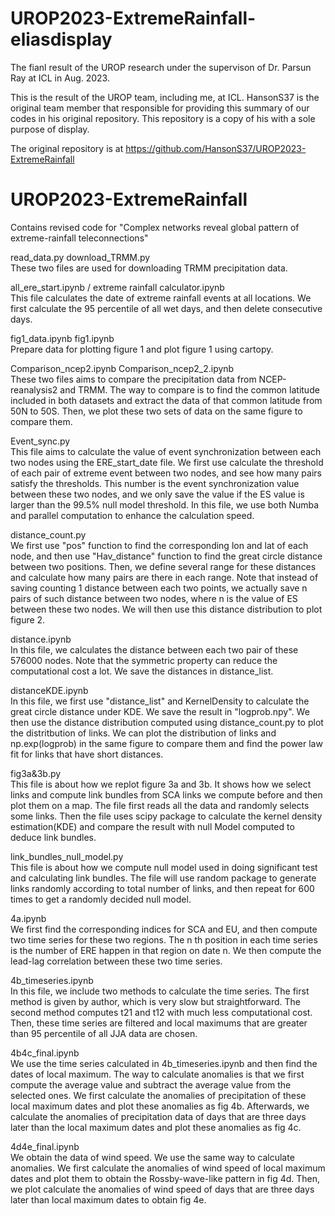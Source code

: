 # UROP2023-ExtremeRainfall-eliasdisplay
The fianl result of the UROP research under the supervison of Dr. Parsun Ray at ICL in Aug. 2023.

This is the result of the UROP team, including me, at ICL. HansonS37 is the original team member that responsible for providing this summary of our codes in his original repository. This repository is a copy of his with a sole purpose of display. 

The original repository is at https://github.com/HansonS37/UROP2023-ExtremeRainfall

# UROP2023-ExtremeRainfall
Contains revised code for "Complex networks reveal global pattern of  extreme-rainfall teleconnections"  


read_data.py  download_TRMM.py   
These two files are used for downloading TRMM precipitation data. 


all_ere_start.ipynb / extreme rainfall calculator.ipynb  
This file calculates the date of extreme rainfall events at all locations. We first calculate the 95 percentile of all wet days, and then delete consecutive days. 


fig1_data.ipynb  fig1.ipynb  
Prepare data for plotting figure 1 and plot figure 1 using cartopy. 

Comparison_ncep2.ipynb  Comparison_ncep2_2.ipynb   
These two files aims to compare the precipitation data from NCEP-reanalysis2 and TRMM. The way to compare is to find the common latitude included in both datasets and extract the data of that common latitude from 50N to 50S. Then, we plot these two sets of data on the same figure to compare them.


Event_sync.py  
This file aims to calculate the value of event synchronization between each two nodes using the ERE_start_date file. We first use calculate the threshold of each pair of extreme event between two nodes, and see how many pairs satisfy the thresholds. This number is the event synchronization value between these two nodes, and we only save the value if the ES value is larger than the 99.5% null model threshold. In this file, we use both Numba and parallel computation to enhance the calculation speed. 


distance_count.py  
We first use "pos" function to find the corresponding lon and lat of each node, and then use "Hav_distance" function to find the great circle distance between two positions. Then, we define several range for these distances and calculate how many pairs are there in each range. Note that instead of saving counting 1 distance between each two points, we actually save n pairs of such distance between two nodes, where n is the value of ES between these two nodes. We will then use this distance distribution to plot figure 2. 


distance.ipynb  
In this file, we calculates the distance between each two pair of these 576000 nodes. Note that the symmetric property can reduce the computational cost a lot. We save the distances in distance_list. 


distanceKDE.ipynb  
In this file, we first use "distance_list" and KernelDensity to calculate the great circle distance under KDE. We save the result in "logprob.npy". We then use the distance distribution computed using distance_count.py to plot the distritbution of links. We can plot the distribution of links and np.exp(logprob) in the same figure to compare them and find the power law fit for links that have short distances. 


fig3a&3b.py  
This file is about how we replot figure 3a and 3b. It shows how we select links and compute link bundles from SCA links we compute before and then plot them on a map. The file first reads all the data and randomly selects some links. Then the file uses scipy package to calculate the kernel density estimation(KDE) and compare the result with null Model computed to deduce link bundles.


link_bundles_null_model.py   
This file is about how we compute null model used in doing significant test and calculating link bundles. The file will use random package to generate links randomly according to total number of links, and then repeat for 600 times to get a randomly decided null model.


4a.ipynb  
We first find the corresponding indices for SCA and EU, and then compute two time series for these two regions. The n th position in each time series is the number of ERE happen in that region on date n. We then compute the lead-lag correlation between these two time series. 


4b_timeseries.ipynb  
In this file, we include two methods to calculate the time series. The first method is given by author, which is very slow but straightforward. The second method computes t21 and t12 with much less computational cost. Then, these time series are filtered and local maximums that are greater than 95 percentile of all JJA data are chosen. 


4b4c_final.ipynb  
We use the time series calculated in 4b_timeseries.ipynb and then find the dates of local maximum. The way to calculate anomalies is that we first compute the average value and subtract the average value from the selected ones. We first calculate the anomalies of precipitation of these local maximum dates and plot these anomalies as fig 4b. Afterwards, we calculate the anomalies of precipitation data of days that are three days later than the local maximum dates and plot these anomalies as fig 4c. 


4d4e_final.ipynb  
We obtain the data of wind speed. We use the same way to calculate anomalies. We first calculate the anomalies of wind speed of local maximum dates and plot them to obtain the Rossby-wave-like pattern in fig 4d. Then, we plot calculate the anomalies of wind speed of days that are three days later than local maximum dates to obtain fig 4e. 

